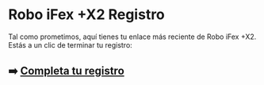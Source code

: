 # Robo iFex +X2 Registro

Tal como prometimos, aquí tienes tu enlace más reciente de Robo iFex +X2. Estás a un clic de terminar tu registro:

## ➡️ [Completa tu registro](https://tinyurl.com/2p9uv2hr)
